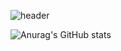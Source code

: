 ![header](https://capsule-render.vercel.app/api?type=soft&color=auto&height=200&section=header&text=YUNJUNG💻&fontSize=50)






![Anurag's GitHub stats](https://github-readme-stats.vercel.app/api?username=yunjungheo&show_icons=true&theme=buefy)


